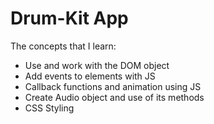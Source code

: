# Drum-Kit App

The concepts that I learn:
- Use and work with the DOM object 
- Add events to elements with JS
- Callback functions and animation using JS
- Create Audio object and use of its methods
- CSS Styling
